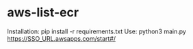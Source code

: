 # aws-list-ecr

Installation: pip install -r requirements.txt
Use: python3 main.py https://SSO_URL.awsapps.com/start#/
